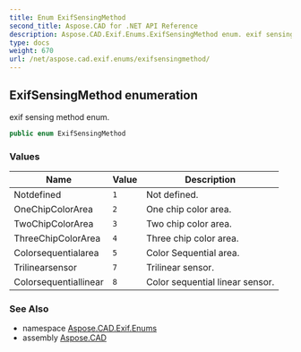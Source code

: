 ```yaml
---
title: Enum ExifSensingMethod
second_title: Aspose.CAD for .NET API Reference
description: Aspose.CAD.Exif.Enums.ExifSensingMethod enum. exif sensing method enum
type: docs
weight: 670
url: /net/aspose.cad.exif.enums/exifsensingmethod/
---
```

## ExifSensingMethod enumeration

exif sensing method enum.

```csharp
public enum ExifSensingMethod
```

### Values

| Name | Value | Description |
| --- | --- | --- |
| Notdefined | `1` | Not defined. |
| OneChipColorArea | `2` | One chip color area. |
| TwoChipColorArea | `3` | Two chip color area. |
| ThreeChipColorArea | `4` | Three chip color area. |
| Colorsequentialarea | `5` | Color Sequential area. |
| Trilinearsensor | `7` | Trilinear sensor. |
| Colorsequentiallinear | `8` | Color sequential linear sensor. |

### See Also

* namespace [Aspose.CAD.Exif.Enums](../../aspose.cad.exif.enums/)
* assembly [Aspose.CAD](../../)



